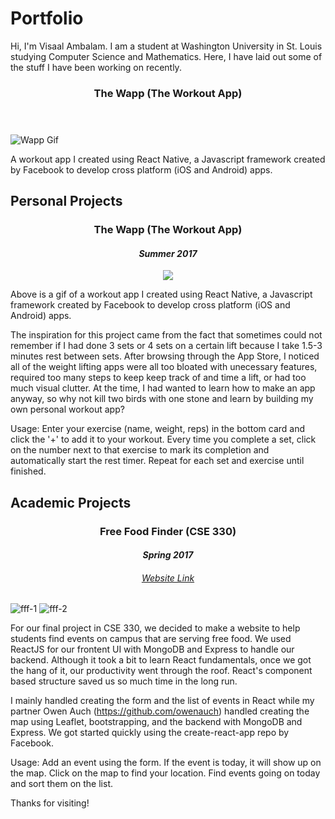   <!-- Compiled and minified CSS W3-->
<link rel="stylesheet" href="https://www.w3schools.com/w3css/4/w3.css">

# Portfolio
Hi, I'm Visaal Ambalam. I am a student at Washington University in St. Louis studying Computer Science and Mathematics. Here, I have laid out some of the stuff I have been working on recently.

<div class="w3-card-4">
  <header class="w3-container w3-center">
    <h3>The Wapp (The Workout App)</h3>
  </header>
    <div class="w3-col" style="width:20%"></div>
    <div class="w3-col" style="width:60%">  
      <div class="w3-container w3-center">
        <img src="visaals.github.io/img/resized_wapp.gif" alt="Wapp Gif">
      </div>
    </div>
    <div class="w3-col" style="width:20%"></div>

  <div class="w3-container w3-center">
    <p>A workout app I created using React Native, a Javascript framework created by Facebook to develop cross platform (iOS and Android) apps.</p>
  </div>
  
</div>


## Personal Projects

<h3 align="center">
The Wapp (The Workout App)
</h3>
<h4 align="center"><i>
Summer 2017
</i></h4>  

<p align="center"><img src="visaals.github.io/img/resized_wapp.gif"/></p>

Above is a gif of a workout app I created using React Native, a Javascript framework created by Facebook to develop cross platform (iOS and Android) apps. 

The inspiration for this project came from the fact that sometimes could not remember if I had done 3 sets or 4 sets on a certain lift because I take 1.5-3 minutes rest between sets. After browsing through the App Store, I noticed all of the weight lifting apps were all too bloated with unecessary features, required too many steps to keep keep track of and time a lift, or had too much visual clutter. At the time, I had wanted to learn how to make an app anyway, so why not kill two birds with one stone and learn by building my own personal workout app?

Usage: Enter your exercise (name, weight, reps) in the bottom card and click the '+' to add it to your workout. Every time you complete a set, click on the number next to that exercise to mark its completion and automatically start the rest timer. Repeat for each set and exercise until finished. 


## Academic Projects
<div align="center">
<h3> Free Food Finder (CSE 330) </h3>
<h4> <i>Spring 2017</i> </h4>
<h6> <a href="http://free-food-finder.s3-website.us-east-2.amazonaws.com/"> Website Link </a> </h6>
</div>

![fff-1](visaals.github.io/img/fff_1.png)
![fff-2](visaals.github.io/img/fff_2.png)

For our final project in CSE 330, we decided to make a website to help students find events on campus that are serving free food. We used ReactJS for our frontent UI with MongoDB and Express to handle our backend. Although it took a bit to learn React fundamentals, once we got the hang of it, our productivity went through the roof. React's component based structure saved us so much time in the long run.   

I mainly handled creating the form and the list of events in React while my partner Owen Auch (https://github.com/owenauch) handled creating the map using Leaflet, bootstrapping, and the backend with MongoDB and Express. We got started quickly using the create-react-app repo by Facebook.

Usage: Add an event using the form. If the event is today, it will show up on the map. Click on the map to find your location. Find events going on today and sort them on the list.








Thanks for visiting!

